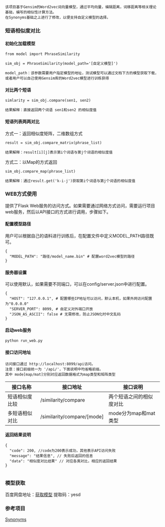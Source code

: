 ```
该项目基于Gensim的Word2vec词向量模型，通过平均向量，编辑距离，词移距离等相关理论基础，编写的相似性计算方法。
在Synonyms基础之上进行了修改，以便支持自定义模型的选择。
```


### 短语相似度对比



#### 初始化加载模型

```
from model import PhraseSimilarity

sim_obj = PhraseSimilarity(model_path='[自定义模型]')

model_path：该参数需要用户指定模型的地址，测试模型可以通过文档下方的模型获取下载，或者用户可以自己使用Gensim库的Word2vec模型进行训练获得
```



#### 对比两个短语

```
simlarity = sim_obj.compare(sen1, sen2)

结果解释：直接返回两个词语 sen1和sen2 的相似度值
```



#### 短语列表两两对比

方式一：返回相似度矩阵，二维数组方式

```
result = sim_obj.compare_matrix(phrase_list)

结果解释：result[i][j]表示第i个词语与第j个词语的相似度值
```
方式二：以Map的方式返回

```
sim_obj.compare_map(phrase_list)

结果解释：通过result.get('k-i-j')获取第i个词语与第j个词语的相似度值
```

### WEB方式使用

提供了Flask Web服务的访问方式。如果需要通过网络方式访问，需要运行项目web服务，然后以API接口的方式进行调用，步骤如下。



#### 配置模型路径

用户可以根据自己的语料进行训练后，在配置文件中定义MODEL_PATH路径既可。

```
{
  "MODEL_PATH": "路径/model_name.bin" # 配置word2vec模型的路径
}
```



#### 服务器设置

可以使用默认，如果需要不同端口，可以在config/server.json中进行配置。

```
{
  "HOST": "127.0.0.1", # 配置哪些IP地址可以访问，默认本机，如果外网访问配置为"0.0.0.0"
  "SERVER_PORT": 8099, # 自定义对外端口开放
  "JSON_AS_ASCII": false # 无需修改，防止JSON化时中文乱码
}
```



#### 启动web服务

```
python run_web.py
```



#### 接口访问地址

```
访问接口通过 http://localhost:8099/api访问。
注意：接口前缀统一为 '/api/'，下面说明中均省略前缀。
其中 mode[map/mat]分别对应返回数据格式为map类型和矩阵类型
```

| 接口名称       | 接口地址           | 接口说明 |
| -------------- | ------------------ | -------- |
| 短语相似度比较 | /similarity/compare | 两个短语之间的相似度对比 |
| 多短语相似对比 | /similarity/compare/[mode] | mode分为map和mat类型 |



#### 返回结果说明

```
{
  "code": 200, //code为200表示成功，其他表示API访问失败
  "message": "结果信息", // 失败后返回的信息
  "data": "相似度对比结果" // 对应各类对比，相应的返回结果
}
  
```



### 模型获取

百度网盘地址：[获取模型](https://pan.baidu.com/s/1KG7au8gwJG1hNgGOXgpOCA) 
提取码：yesd


### 参考项目

[Synonyms](https://github.com/huyingxi/Synonyms)